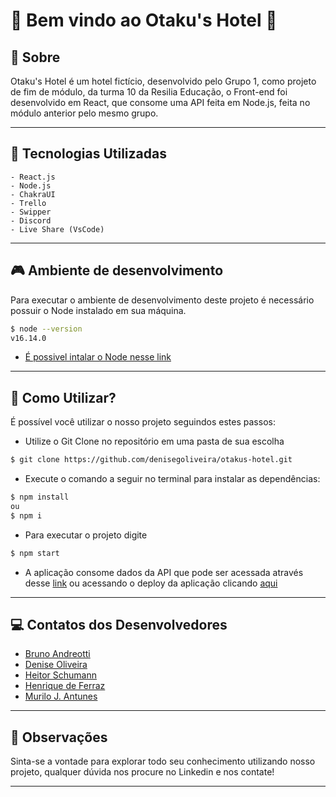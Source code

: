 # 🏨 **Bem vindo ao Otaku's Hotel** 🍥

## 🍄 **Sobre**

Otaku's Hotel é um hotel fictício, desenvolvido pelo Grupo 1, como projeto de fim de módulo, da turma 10 da Resilia Educação, o Front-end foi desenvolvido em React, que consome uma API feita em Node.js, feita no módulo anterior pelo mesmo grupo.

---

## 🧪 **Tecnologias Utilizadas**

    - React.js
    - Node.js
    - ChakraUI
    - Trello
    - Swipper
    - Discord
    - Live Share (VsCode)

---

## 🎮 **Ambiente de desenvolvimento**

Para executar o ambiente de desenvolvimento deste projeto é necessário possuir o Node instalado em sua máquina.

```bash
$ node --version
v16.14.0
```

- [É possivel intalar o Node nesse link](https://nodejs.org/en/)

---

## 🚀 **Como Utilizar?**

É possível você utilizar o nosso projeto seguindos estes passos:

- Utilize o Git Clone no repositório em uma pasta de sua escolha

```bash
$ git clone https://github.com/denisegoliveira/otakus-hotel.git
```

- Execute o comando a seguir no terminal para instalar as dependências:

```bash
$ npm install
ou
$ npm i
```

- Para executar o projeto digite

```bash
$ npm start
```

- A aplicação consome dados da API que pode ser acessada através desse [link](https://github.com/brunoandreotti/API-mod-5) ou acessando o deploy da aplicação clicando [aqui](https://api-mod-5.herokuapp.com/)

---

## 💻 **Contatos dos Desenvolvedores**

- [Bruno Andreotti](https://www.linkedin.com/in/bruno-andreotti/)
- [Denise Oliveira](https://www.linkedin.com/in/denise-g-oliveira/)
- [Heitor Schumann](https://www.linkedin.com/in/heitorschumann/)
- [Henrique de Ferraz](https://www.linkedin.com/in/henrique-ferraz-a46123219/)
- [Murilo J. Antunes](https://www.linkedin.com/in/murilo-antunes-bb1143228/)

---

## 👀 **Observações**

Sinta-se a vontade para explorar todo seu conhecimento utilizando nosso projeto, qualquer dúvida nos procure no Linkedin e nos contate!

---
